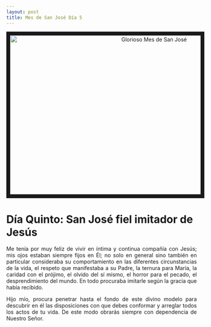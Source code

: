 ```yaml
---
layout: post
title: Mes de San José Día 5
---
```



<p align="center"> 
  <a href="http://www.youtube.com/watch?feature=player_embedded&v=uFPhu5wwRig" target="_blank"><img src="http://img.youtube.com/vi/uFPhu5wwRig/0.jpg" 
alt="Glorioso Mes de San José" width="746" height="420" border="10" /></a>
</p>

# **Día Quinto: San José fiel imitador de Jesús**

<p style="text-align: justify;">Me tenía por muy feliz de vivir en íntima y continua compañía con Jesús; mis ojos estaban siempre fijos en Él; no solo en general sino también en particular consideraba su comportamiento en las diferentes circunstancias de la vida, el respeto que manifestaba a su Padre, la ternura para María, la caridad con el prójimo, el olvido del sí mismo, el horror para el pecado, el desprendimiento del mundo. En todo procuraba imitarle según la gracia que había recibido.</p>

<p style="text-align: justify;">Hijo mío, procura penetrar hasta el fondo de este divino modelo para descubrir en él las disposiciones con que debes conformar y arreglar todos los actos de tu vida. De este modo obrarás siempre con dependencia de Nuestro Señor.</p>
